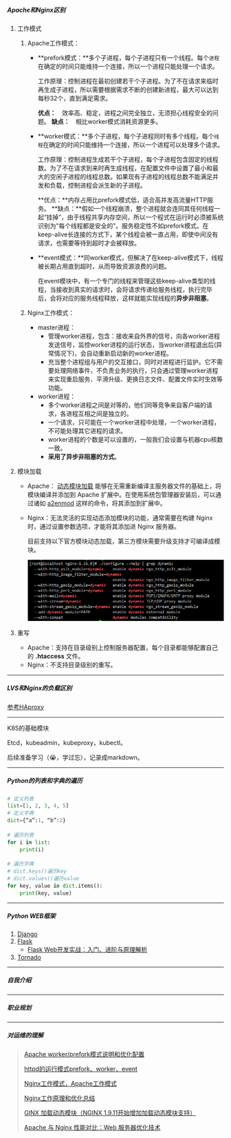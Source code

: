 ##### Apache和Nginx区别

1. 工作模式

   1. Apache工作模式：

      - **prefork模式：**多个子进程，每个子进程只有一个线程。每个`进程`在确定的时间只能维持一个连接，所以一个进程只能处理一个请求。

        工作原理：控制进程在最初创建若干个子进程。为了不在请求来临时再生成子进程，所以需要根据需求不断的创建新进程，最大可以达到每秒32个，直到满足需求。

        **优点：**　效率高、稳定，进程之间完全独立，无须担心线程安全的问题。
        **缺点：**　相比worker模式消耗资源更多。

      - **worker模式：**多个子进程，每个子进程同时有多个线程。每个`线程`在确定的时间只能维持一个连接，所以一个进程可以处理多个请求。
      
        工作原理：控制进程生成若干个子进程，每个子进程包含固定的线程数。为了不在请求到来时再生成线程，在配置文件中设置了最小和最大的空闲子进程的线程总数。如果现有子进程的线程总数不能满足并发和负载，控制进程会派生新的子进程。
      
        **优点：**内存占用比prefork模式低，适合高并发高流量HTTP服务。
        **缺点：**假如一个线程崩溃，整个进程就会连同其任何线程一起“挂掉”，由于线程共享内存空间，所以一个程式在运行时必须被系统识别为"每个线程都是安全的"。服务稳定性不如prefork模式。在keep-alive长连接的方式下，某个线程会被一直占用，即使中间没有请求，也需要等待到超时才会被释放。
        
      - **event模式：**同worker模式，但解决了在keep-alive模式下，线程被长期占用直到超时，从而导致资源浪费的问题。
      
          在event模块中，有一个专门的线程来管理这些keep-alive类型的线程，当接收到真实的请求时，会将请求传递给服务线程，执行完毕后，会将对应的服务线程释放，这样就能实现线程的**异步非阻塞**。
      
   2. Nginx工作模式：
   
      - master进程：
        - 管理worker进程，包含：接收来自外界的信号，向各worker进程发送信号，监控worker进程的运行状态，当worker进程退出后(异常情况下)，会自动重新启动新的worker进程。
        - 充当整个进程组与用户的交互接口，同时对进程进行监护。它不需要处理网络事件，不负责业务的执行，只会通过管理worker进程来实现重启服务、平滑升级、更换日志文件、配置文件实时生效等功能。
      - worker进程：
        - 多个worker进程之间是对等的，他们同等竞争来自客户端的请求，各进程互相之间是独立的。
        - 一个请求，只可能在一个worker进程中处理，一个worker进程，不可能处理其它进程的请求。
        - worker进程的个数是可以设置的，一般我们会设置与机器cpu核数一致。
        - **采用了异步非阻塞的方式**。
   
2. 模块加载

   - Apache： [动态模块加载](http://howtolamp.com/lamp/httpd/2.4/dso/) 能够在无需重新编译主服务器文件的基础上，将模块编译并添加到 Apache 扩展中。在使用系统包管理器安装后，可以通过诸如 [a2enmod](http://manpages.ubuntu.com/cgi-bin/search.py?cx=003883529982892832976%3A5zl6o8w6f0s&cof=FORID%3A9&ie=UTF-8&titles=404&lr=lang_en&q=a2enmod.8) 这样的命令，将其添加到扩展中。

   - Nginx：无法灵活的实现动态添加模块的功能，通常需要在构建 Nginx 时，通过设置参数选项，才能将其添加进 Nginx 服务器。

     目前支持以下官方模块动态加载，第三方模块需要升级支持才可编译成模块。

     ![1561704109439](1561704109439.png)

3. 重写

   - Apache：支持在目录级别上控制服务器配置，每个目录都能够配置自己的 **.htaccess** 文件。
   - Nginx：不支持目录级别的重写。

---

##### LVS和Nginx的负载区别

[参考HAproxy](https://github.com/opsxin/script/blob/master/markdown/LB/HAproxy.md)

----

K8S的基础模块

Etcd，kubeadmin，kubeproxy，kubectl。

后续准备学习（:sob:，学过忘），记录成markdown。

---

##### Python的列表和字典的遍历

```python
# 定义列表
list=[1, 2, 3, 4, 5]
# 定义字典
dict={“a”:1, “b”:2}

# 遍历列表
for i in list:
    print(i)
    
# 遍历字典
# dict.keys()遍历key
# dict.values()遍历value
for key, value in dict.items():
	print(key, value) 
```

---

##### Python WEB框架

1. [Django](https://docs.djangoproject.com/zh-hans/2.2/)
2. [Flask](http://docs.jinkan.org/docs/flask/)
   - [Flask Web开发实战：入门、进阶与原理解析](https://read.douban.com/ebook/110053633/)
3. [Tornado](https://tornado-zh.readthedocs.io/zh/latest/)

---

##### 自我介绍

---

##### 职业规划

---

##### 对运维的理解



> [Apache worker/prefork模式说明和优化配置](https://www.kancloud.cn/curder/apache/91277)
>
> [httpd的运行模式prefork、worker、event](https://www.jianshu.com/p/dce263d6d429)
>
> [Nginx工作模式，Apache工作模式](https://www.cnblogs.com/mayinet/articles/5633833.html)
>
> [Nginx工作原理和优化总结](https://blog.csdn.net/hguisu/article/details/8930668)
>
> [GINX 加载动态模块（NGINX 1.9.11开始增加加载动态模块支持）](https://www.cnblogs.com/tinywan/p/6965467.html)
>
> [Apache 与 Nginx 性能对比：Web 服务器优化技术](https://learnku.com/articles/16074)

